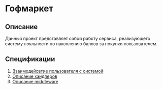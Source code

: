 # Гофмаркет
## Описание
Данный проект представляет собой работу сервиса, реализующего систему лояльности по накоплению баллов за покупки пользователем.
## Спецификации
1. [Взаимодейсвтие пользователя с системой](docs/Flow.md)
2. [Описание хэндлеров](docs/Handlers.md)
3. [Описание middleware](docs/Middleware.md)
